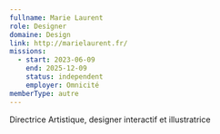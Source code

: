 ```yaml
---
fullname: Marie Laurent
role: Designer
domaine: Design
link: http://marielaurent.fr/
missions:
  - start: 2023-06-09
    end: 2025-12-09
    status: independent
    employer: Omnicité
memberType: autre
---
```

Directrice Artistique, designer interactif et illustratrice